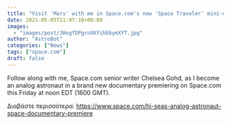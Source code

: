 ```yaml
---
title: "Visit 'Mars' with me in Space.com's new 'Space Traveler' mini-documentary on Friday"
date: 2021-05-05T21:07:18+00:00
images:
  - "images/post/JHvgfDPgrnXKYihE6ymXYT.jpg"
author: "AstroBot"
categories: ["News"]
tags: ["space.com"]
draft: false
---
```


Follow along with me, Space.com senior writer Chelsea Gohd, as I become an analog astronaut in a brand new documentary premiering on Space.com this Friday at noon EDT (1600 GMT). 

Διαβάστε περισσότερα: https://www.space.com/hi-seas-analog-astronaut-space-documentary-premiere
